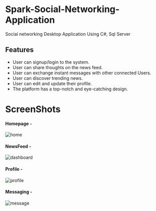 # Spark-Social-Networking-Application
Social networking Desktop Application Using C#, Sql Server

## Features
- User can signup/login to the system.
- User can share thoughts on the news feed.
- User can exchange instant messages with other connected Users.
- User can discover trending news.
- User can edit and update their profile.
- The platform has a top-notch and eye-catching design.

# ScreenShots
#### Homepage -
![home](https://github.com/majadul-007/Spark-Social-Networking-Application/assets/34804043/935465f6-b739-4375-8d7d-27fb0d69b02e)

#### NewsFeed -
![dashboard](https://github.com/majadul-007/Spark-Social-Networking-Application/assets/34804043/38312449-2438-4df2-8520-10eb240c1eec)

#### Profile -
![profile](https://github.com/majadul-007/Spark-Social-Networking-Application/assets/34804043/4f287d76-9381-4c11-9589-4e1bb825c19e)

#### Messaging -
![message](https://github.com/majadul-007/Spark-Social-Networking-Application/assets/34804043/f3a0be45-2bc8-4eaa-86fa-7cf98ed0d96f)



